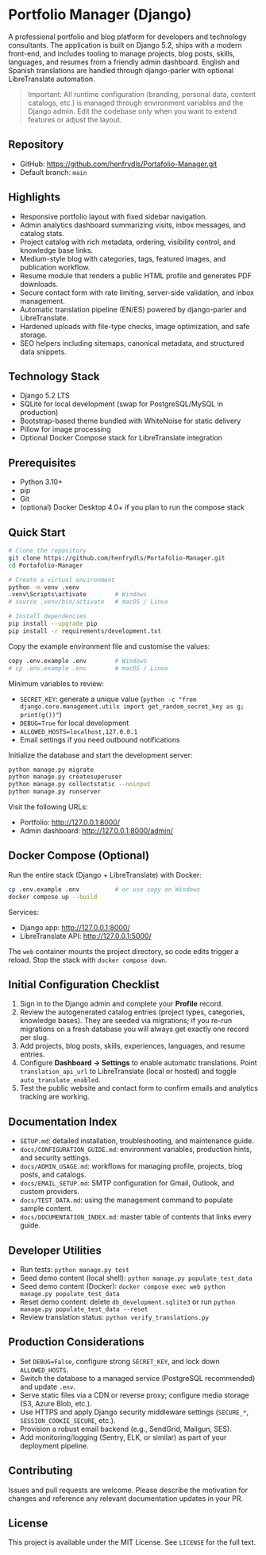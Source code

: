 # Portfolio Manager (Django)

A professional portfolio and blog platform for developers and technology consultants. The application is built on Django 5.2, ships with a modern front-end, and includes tooling to manage projects, blog posts, skills, languages, and resumes from a friendly admin dashboard. English and Spanish translations are handled through django-parler with optional LibreTranslate automation.

> Important: All runtime configuration (branding, personal data, content catalogs, etc.) is managed through environment variables and the Django admin. Edit the codebase only when you want to extend features or adjust the layout.

## Repository

- GitHub: https://github.com/henfrydls/Portafolio-Manager.git
- Default branch: `main`

## Highlights

- Responsive portfolio layout with fixed sidebar navigation.
- Admin analytics dashboard summarizing visits, inbox messages, and catalog stats.
- Project catalog with rich metadata, ordering, visibility control, and knowledge base links.
- Medium-style blog with categories, tags, featured images, and publication workflow.
- Resume module that renders a public HTML profile and generates PDF downloads.
- Secure contact form with rate limiting, server-side validation, and inbox management.
- Automatic translation pipeline (EN/ES) powered by django-parler and LibreTranslate.
- Hardened uploads with file-type checks, image optimization, and safe storage.
- SEO helpers including sitemaps, canonical metadata, and structured data snippets.

## Technology Stack

- Django 5.2 LTS
- SQLite for local development (swap for PostgreSQL/MySQL in production)
- Bootstrap-based theme bundled with WhiteNoise for static delivery
- Pillow for image processing
- Optional Docker Compose stack for LibreTranslate integration

## Prerequisites

- Python 3.10+
- pip
- Git
- (optional) Docker Desktop 4.0+ if you plan to run the compose stack

## Quick Start

```bash
# Clone the repository
git clone https://github.com/henfrydls/Portafolio-Manager.git
cd Portafolio-Manager

# Create a virtual environment
python -m venv .venv
.venv\Scripts\activate        # Windows
# source .venv/bin/activate   # macOS / Linux

# Install dependencies
pip install --upgrade pip
pip install -r requirements/development.txt
```

Copy the example environment file and customise the values:

```bash
copy .env.example .env        # Windows
# cp .env.example .env        # macOS / Linux
```

Minimum variables to review:

- `SECRET_KEY`: generate a unique value (`python -c "from django.core.management.utils import get_random_secret_key as g; print(g())"`)
- `DEBUG=True` for local development
- `ALLOWED_HOSTS=localhost,127.0.0.1`
- Email settings if you need outbound notifications

Initialize the database and start the development server:

```bash
python manage.py migrate
python manage.py createsuperuser
python manage.py collectstatic --noinput
python manage.py runserver
```

Visit the following URLs:

- Portfolio: <http://127.0.0.1:8000/>
- Admin dashboard: <http://127.0.0.1:8000/admin/>

## Docker Compose (Optional)

Run the entire stack (Django + LibreTranslate) with Docker:

```bash
cp .env.example .env          # or use copy on Windows
docker compose up --build
```

Services:

- Django app: <http://127.0.0.1:8000/>
- LibreTranslate API: <http://127.0.0.1:5000/>

The `web` container mounts the project directory, so code edits trigger a reload. Stop the stack with `docker compose down`.

## Initial Configuration Checklist

1. Sign in to the Django admin and complete your **Profile** record.
2. Review the autogenerated catalog entries (project types, categories, knowledge bases). They are seeded via migrations; if you re-run migrations on a fresh database you will always get exactly one record per slug.
3. Add projects, blog posts, skills, experiences, languages, and resume entries.
4. Configure **Dashboard -> Settings** to enable automatic translations. Point `translation_api_url` to LibreTranslate (local or hosted) and toggle `auto_translate_enabled`.
5. Test the public website and contact form to confirm emails and analytics tracking are working.

## Documentation Index

- `SETUP.md`: detailed installation, troubleshooting, and maintenance guide.
- `docs/CONFIGURATION_GUIDE.md`: environment variables, production hints, and security settings.
- `docs/ADMIN_USAGE.md`: workflows for managing profile, projects, blog posts, and catalogs.
- `docs/EMAIL_SETUP.md`: SMTP configuration for Gmail, Outlook, and custom providers.
- `docs/TEST_DATA.md`: using the management command to populate sample content.
- `docs/DOCUMENTATION_INDEX.md`: master table of contents that links every guide.

## Developer Utilities

- Run tests: `python manage.py test`
- Seed demo content (local shell): `python manage.py populate_test_data`
- Seed demo content (Docker): `docker compose exec web python manage.py populate_test_data`
- Reset demo content: delete `db_development.sqlite3` or run `python manage.py populate_test_data --reset`
- Review translation status: `python verify_translations.py`

## Production Considerations

- Set `DEBUG=False`, configure strong `SECRET_KEY`, and lock down `ALLOWED_HOSTS`.
- Switch the database to a managed service (PostgreSQL recommended) and update `.env`.
- Serve static files via a CDN or reverse proxy; configure media storage (S3, Azure Blob, etc.).
- Use HTTPS and apply Django security middleware settings (`SECURE_*`, `SESSION_COOKIE_SECURE`, etc.).
- Provision a robust email backend (e.g., SendGrid, Mailgun, SES).
- Add monitoring/logging (Sentry, ELK, or similar) as part of your deployment pipeline.

## Contributing

Issues and pull requests are welcome. Please describe the motivation for changes and reference any relevant documentation updates in your PR.

## License

This project is available under the MIT License. See `LICENSE` for the full text.
